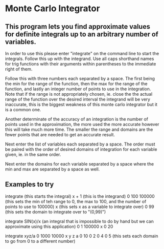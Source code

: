 # Monte Carlo Integrator

## This program lets you find approximate values for definite integrals up to an arbitrary number of variables.

In order to use this please enter "integrate" on the command line to start the integrals.
Follow this up with the integrand. Use all caps shorthand names for trig functions with their
arguments within parentheses to the immediate right of them.

Follow this with three numbers each separated by a space.
The first being the min for the range of the function, then the max for the range 
of the function, and lastly an integer number of points to use in the integration.
Note that if the range is not appropriately chosen, ie. close the the actual range 
of the function over the desired interval the integrand will be very inaccurate, this is the 
biggest weakness of this monte carlo integrator but it is a common one. 

Another determinate of the accuracy of an integration is the number of points used in the 
approximation, the more used the more accurate however this will take much more time. The smaller
the range and domains are the fewer points that are needed to get an accurate result.

Next enter the list of variables each separated by a space. The order must be paired with the order of
desired domains of integration for each variable given, ie. in the same order.

Next enter the domains for each variable separated by a space where the min and 
max are separated by a space as well.


## Examples to try

integrate       (this starts the integral)
x + 1           (this is the integrand)
0 100 100000    
(this sets the min of teh range to 0, the max to 100, and the number of points to use to 100000)
x               (this sets x as a variable to integrate over)
0 99            (this sets the domain to integrate over to "(0,99)")

integrate
SIN(x)/x    (an integral that is impossible to do by hand but we can approximate using this application)
0 1 100000
x
0 20

integrate
x*y*z/a 
0 1000 10000
x y z a
0 10 0 2 0 4 0 5 (this sets each domain to go from 0 to a different number)

